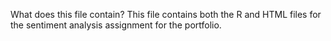 What does this file contain?
This file contains both the R and HTML files for the sentiment analysis assignment for the portfolio.
